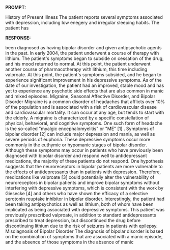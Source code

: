 **PROMPT:**

History of Present Illness The patient reports several symptoms associated with depression, including low enegery and irregular sleeping habits. The patient has

**RESPONSE:**

  been diagnosed as having bipolar disorder and given antipsychotic agents in the past. In early 2004, the patient underwent a course of therapy with lithium. The patient's symptoms began to subside on cessation of the drug, and his mood returned to normal. At this point, the patient underwent another course of pharmacotherapy with lithium, this time including valproate. At this point, the patient's symptoms subsided, and he began to experience significant improvement in his depressive symptoms. As of the date of our investigation, the patient had an improved, stable mood and has yet to experience any psychotic side effects that are also common in manic and mixed episodes.  Migraine, Seasonal Affective Disorder, and Bipolar Disorder Migraine is a common disorder of headaches that afflicts over 10% of the population and is associated with a risk of cardiovascular disease and cardiovascular mortality. It can occur at any age, but tends to start with the elderly. A migraine is characterized by a specific constellation of physical, behavioral, and cognitive symptoms. One such form of headache is the so-called "myalgic encephalomyelitis" or "ME" [1] . Symptoms of bipolar disorder [2] can include major depression and mania, as well as severe periods of euphoria. These depressive symptoms occur more commonly in the euthymic or hypomanic stages of bipolar disorder. Although these symptoms may occur in patients who have previously been diagnosed with bipolar disorder and respond well to antidepressant medications, the majority of these patients do not respond. One hypothesis suggests that the neuroreceptors in bipolar patients are more vulnerable to the effects of antidepressants than in patients with depression. Therefore, medications like valproate [3] could potentially alter the vulnerability of neuroreceptors in bipolar patients and improve bipolar symptoms without interfering with depressive symptoms, which is consistent with the work by Giesecke [4] and others who have shown the efficacy of a selective serotonin reuptake inhibitor in bipolar disorder. Interestingly, the patient had been taking antipsychotics as well as lithium, both of whom have been implicated as being associated with depressive symptoms. This patient was previously prescribed valproate, in addition to standard antidepressants prescribed to treat depression, but discontinued the drug before discontinuing lithium due to the risk of seizures in patients with epilepsy.  Misdiagnosis of Bipolar Disorder The diagnosis of bipolar disorder is based on the combination of symptoms that are associated with a manic episode, and the absence of those symptoms in the absence of manic